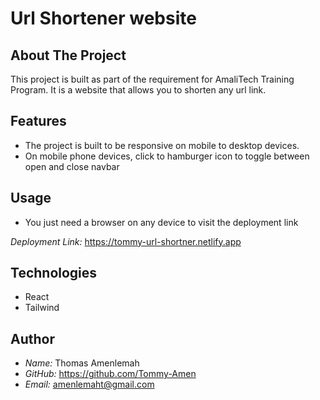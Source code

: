 # Url Shortener website

## About The Project

This project is built as part of the requirement for
AmaliTech Training Program.
It is a website that allows you to shorten any url link.

## Features

- The project is built to be responsive on mobile to desktop
  devices.
- On mobile phone devices, click to hamburger icon to toggle
  between open and close navbar

## Usage

- You just need a browser on any device to visit the
  deployment link

_Deployment Link:_
<https://tommy-url-shortner.netlify.app>

## Technologies

- React
- Tailwind

## Author

- _Name:_ Thomas Amenlemah
- _GitHub:_ <https://github.com/Tommy-Amen>
- _Email:_ amenlemaht@gmail.com
